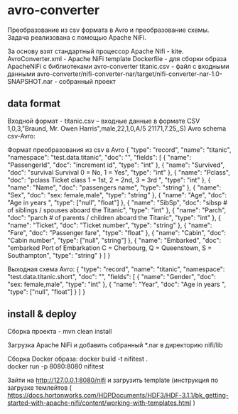 # avro-converter
Преобразование из csv формата в Avro и преобразование схемы. Задача реализована с помощью Apache NiFi.

За основу взят стандартный процессор Apache Nifi - kite. 
AvroConverter.xml -  Apache NiFi template
Dockerfile - для сборки образа ApacheNiFi c библиотеками avro-converter
titanic.csv - файл с входными данными
avro-converter/nifi-converter-nar/target/nifi-converter-nar-1.0-SNAPSHOT.nar - собранный проект

## data format
Входной формат - titanic.csv – входные данные в формате CSV 1,0,3,"Braund, Mr. Owen Harris",male,22,1,0,A/5 21171,7.25,,S)
Avro schema csv-Avro:

Формат преобразования из csv в Avro
{
  "type": "record",
  "name": "titanic",
  "namespace": "test.data.titanic",
  "doc": "",
  "fields": [
    {
        "name": "PassengerId",
        "doc": "increment id",
        "type": "int"
    },
    {
        "name": "Survived",
        "doc": "survival Survival 0 = No, 1 = Yes",
        "type": "int"
    },
    {
        "name": "Pclass",
        "doc": "pclass Ticket class 1 = 1st, 2 = 2nd, 3 = 3rd ",
        "type": "int"
    },
    {
        "name": "Name",
        "doc": "passengers name",
        "type": "string"
    },
    {
        "name": "Sex",
        "doc": "sex: female,male",
        "type": "string"
    },
    {
        "name": "Age",
        "doc": "Age in years ",
        "type": ["null", "float"]
    },
        {
        "name": "SibSp",
        "doc": "sibsp # of siblings / spouses aboard the Titanic",
        "type": "int"
    },
    {
        "name": "Parch",
        "doc": "parch # of parents / children aboard the Titanic",
        "type": "int"
    },
    {
        "name": "Ticket",
        "doc": "Ticket number",
        "type": "string"
    },
    {
        "name": "Fare",
        "doc": "Passenger fare",
        "type": "float"
    },
    {
        "name": "Cabin",
        "doc": "Cabin number",
        "type": ["null", "string"]
    },
    {
        "name": "Embarked",
        "doc": "embarked Port of Embarkation C = Cherbourg, Q = Queenstown, S = Southampton",
        "type": "string"
    }
  ]
}


Выходная схема Avro:
{
  "type": "record",
  "name": "titanic",
  "namespace": "test.data.titanic.short",
  "doc": "",
  "fields": [
    {
        "name": "Gender",
        "doc": "sex: female,male",
        "type": "int"
    },
    {
        "name": "Year",
        "doc": "Age in years ",
        "type": ["null", "float"]
    }
  ]
}

## install & deploy
Сборка проекта - mvn clean install 

Загрузка Apache NiFi и добавить собранный *.nar в директорию nifi/lib

Сборка Docker образа:
docker build -t nifitest .  
docker run -p 8080:8080 nifitest

Зайти на http://127.0.0.1:8080/nifi и загрузить template (инструкция по загрузке  темлейтов ( https://docs.hortonworks.com/HDPDocuments/HDF3/HDF-3.1.1/bk_getting-started-with-apache-nifi/content/working-with-templates.html )
